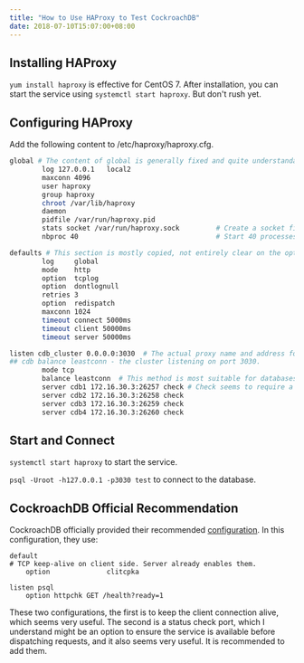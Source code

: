 ```yaml
---
title: "How to Use HAProxy to Test CockroachDB"
date: 2018-07-10T15:07:00+08:00
---
```


## Installing HAProxy

`yum install haproxy` is effective for CentOS 7. After installation, you can start the service using `systemctl start haproxy`. But don't rush yet.

## Configuring HAProxy

Add the following content to /etc/haproxy/haproxy.cfg.

```bash
global # The content of global is generally fixed and quite understandable.
        log 127.0.0.1   local2
        maxconn 4096
        user haproxy
        group haproxy
        chroot /var/lib/haproxy
        daemon
        pidfile /var/run/haproxy.pid
        stats socket /var/run/haproxy.sock         # Create a socket file for haproxy
        nbproc 40                                  # Start 40 processes to forward concurrently, higher versions can use nbthread, a threaded approach.

defaults # This section is mostly copied, not entirely clear on the options.
        log     global
        mode    http
        option  tcplog
        option  dontlognull
        retries 3
        option  redispatch
        maxconn 1024
        timeout connect 5000ms
        timeout client 50000ms
        timeout server 50000ms

listen cdb_cluster 0.0.0.0:3030  # The actual proxy name and address for receiving services.
## cdb balance leastconn - the cluster listening on port 3030.
        mode tcp
        balance leastconn  # This method is most suitable for databases; do not change.
        server cdb1 172.16.30.3:26257 check # Check seems to require a port for feedback status; without it, it might not work, but it doesn't matter.
        server cdb2 172.16.30.3:26258 check
        server cdb3 172.16.30.3:26259 check
        server cdb4 172.16.30.3:26260 check
```

## Start and Connect

`systemctl start haproxy` to start the service.

`psql -Uroot -h127.0.0.1 -p3030 test` to connect to the database.

## CockroachDB Official Recommendation

CockroachDB officially provided their recommended [configuration](https://www.cockroachlabs.com/docs/stable/deploy-cockroachdb-on-premises.html). In this configuration, they use:

```shell
default
# TCP keep-alive on client side. Server already enables them.
    option              clitcpka

listen psql
    option httpchk GET /health?ready=1
```

These two configurations, the first is to keep the client connection alive, which seems very useful. The second is a status check port, which I understand might be an option to ensure the service is available before dispatching requests, and it also seems very useful. It is recommended to add them.
